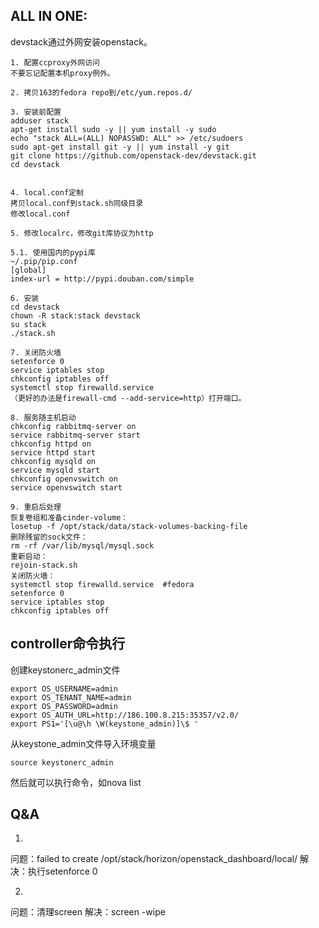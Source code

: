 ALL IN ONE:
----
devstack通过外网安装openstack。  
```shel
1. 配置ccproxy外网访问
不要忘记配置本机proxy例外。  

2. 拷贝163的fedora repo到/etc/yum.repos.d/

3. 安装前配置
adduser stack
apt-get install sudo -y || yum install -y sudo
echo "stack ALL=(ALL) NOPASSWD: ALL" >> /etc/sudoers
sudo apt-get install git -y || yum install -y git
git clone https://github.com/openstack-dev/devstack.git
cd devstack


4. local.conf定制
拷贝local.conf到stack.sh同级目录
修改local.conf

5. 修改localrc，修改git库协议为http

5.1. 使用国内的pypi库
~/.pip/pip.conf
[global]
index-url = http://pypi.douban.com/simple

6. 安装
cd devstack
chown -R stack:stack devstack
su stack
./stack.sh

7. 关闭防火墙
setenforce 0
service iptables stop
chkconfig iptables off
systemctl stop firewalld.service
（更好的办法是firewall-cmd --add-service=http）打开端口。

8. 服务随主机启动
chkconfig rabbitmq-server on
service rabbitmq-server start
chkconfig httpd on
service httpd start
chkconfig mysqld on
service mysqld start
chkconfig openvswitch on
service openvswitch start

9. 重启后处理
恢复卷组和准备cinder-volume： 
losetup -f /opt/stack/data/stack-volumes-backing-file 
删除残留的sock文件：  
rm -rf /var/lib/mysql/mysql.sock
重新启动：
rejoin-stack.sh
关闭防火墙：
systemctl stop firewalld.service  #fedora   
setenforce 0  
service iptables stop
chkconfig iptables off
```
controller命令执行
----
创建keystonerc_admin文件
```keystonerc_admin
export OS_USERNAME=admin
export OS_TENANT_NAME=admin
export OS_PASSWORD=admin
export OS_AUTH_URL=http://186.100.8.215:35357/v2.0/
export PS1='[\u@\h \W(keystone_admin)]\$ '
```
从keystone_admin文件导入环境变量
```shell
source keystonerc_admin
```
然后就可以执行命令，如nova list

Q&A
----
1.
问题：failed to create /opt/stack/horizon/openstack_dashboard/local/
解决：执行setenforce 0

2. 
问题：清理screen
解决：screen -wipe




